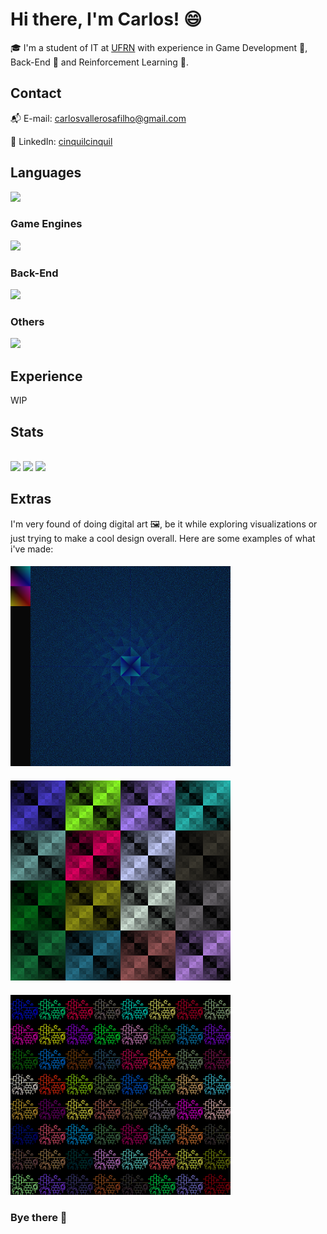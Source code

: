 <h1 align="left">Hi there, I'm Carlos! 😄</h1>

🎓 I'm a student of IT at [UFRN](https://www.ufrn.br) with experience in Game Development 👾, Back-End 💾 and Reinforcement Learning 🤖.

<h2>Contact</h2>

📬 E-mail: carlosvallerosafilho@gmail.com

🏢 LinkedIn: [cinquilcinquil](https://www.linkedin.com/in/cinquilcinquil/)

<h2>Languages</h2>

<img src="https://skillicons.dev/icons?i=python,java,cpp,cs,c,haskell">

<h3> Game Engines </h3>
<img src="https://skillicons.dev/icons?i=gamemakerstudio,unity">

<h3> Back-End </h3>
<img src="https://skillicons.dev/icons?i=java,spring,mysql,postgresql">

<h3> Others </h3>
<img src="https://skillicons.dev/icons?i=docker">

<h2>Experience</h2>

WIP

<h2>Stats</h2>

<p>
  <br>
  <img src="http://github-profile-summary-cards.vercel.app/api/cards/stats?username=CinquilCinquil&theme=gotham" href="http://github.com/CinquilCinquil" style="width: 300px;">
  <img src="http://github-profile-summary-cards.vercel.app/api/cards/repos-per-language?username=CinquilCinquil&theme=gotham" href="http://github.com/CinquilCinquil" style="width: 300px;">
  <img src="http://github-profile-summary-cards.vercel.app/api/cards/productive-time?username=CinquilCinquil&theme=gotham&utcOffset=8" href="http://github.com/CinquilCinquil" style="width: 300px;">
</p>

<h2>Extras</h2>

I'm very found of doing digital art 🖼️, be it while exploring visualizations or just trying to make a cool design overall. Here are some examples of what i've made:

####

<img src="https://github.com/CinquilCinquil/CinquilCinquil/blob/main/art1.png" width="352" height="320"/>

####

<img src="https://github.com/CinquilCinquil/CinquilCinquil/blob/main/art2.png" width="352" height="320"/>

####

<img src="https://github.com/CinquilCinquil/CinquilCinquil/blob/main/art3.png" width="352" height="320"/>

### Bye there 👋

<!--
**CinquilCinquil/CinquilCinquil** is a ✨ _special_ ✨ repository because its `README.md` (this file) appears on your GitHub profile.

![](https://github.com/CinquilCinquil/CinquilCinquil/blob/main/wather.gif)

Here are some ideas to get you started:

- 🔭 I’m currently working on ...
- 🌱 I’m currently learning ...
- 👯 I’m looking to collaborate on ...
- 🤔 I’m looking for help with ...
- 💬 Ask me about ...
- 📫 How to reach me: ...
- 😄 Pronouns: ...
- ⚡ Fun fact: ...
-->
